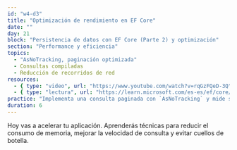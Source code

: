 ```yaml
---
id: "w4-d3"
title: "Optimización de rendimiento en EF Core"
date: ""
day: 21
block: "Persistencia de datos con EF Core (Parte 2) y optimización"
section: "Performance y eficiencia"
topics:
  - "AsNoTracking, paginación optimizada"
  - Consultas compiladas
  - Reducción de recorridos de red
resources:
  - { type: "video", url: "https://www.youtube.com/watch?v=rqGzFQeD-3Q" }
  - { type: "lectura", url: "https://learn.microsoft.com/es-es/ef/core/performance/" }
practice: "Implementa una consulta paginada con `AsNoTracking` y mide su rendimiento."
duration: 6
---
```


Hoy vas a acelerar tu aplicación. Aprenderás técnicas para reducir el consumo de memoria, mejorar la velocidad de consulta y evitar cuellos de botella.